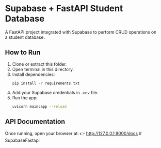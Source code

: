 # Supabase + FastAPI Student Database

A FastAPI project integrated with Supabase to perform CRUD operations on a student database.

## How to Run

1. Clone or extract this folder.
2. Open terminal in this directory.
3. Install dependencies:
   ```bash
   pip install -r requirements.txt
   ```
4. Add your Supabase credentials in `.env` file.
5. Run the app:
   ```bash
   uvicorn main:app --reload
   ```

## API Documentation
Once running, open your browser at:
👉 http://127.0.0.1:8000/docs
#   S u p a b a s e F a s t a p i  
 